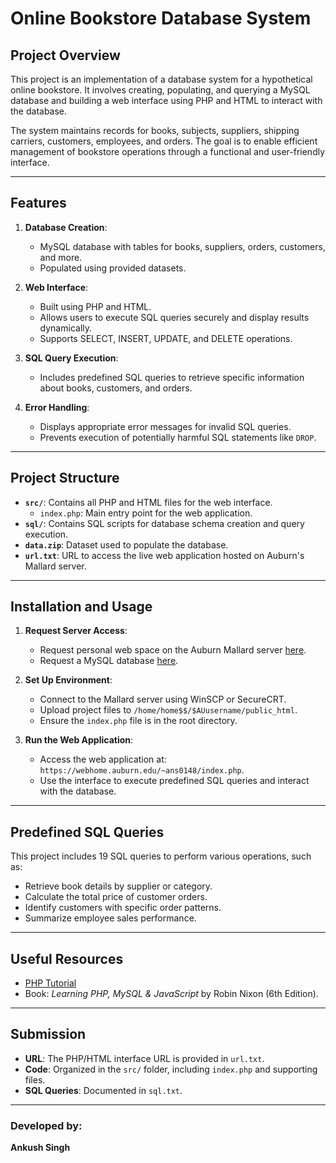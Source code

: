 # Online Bookstore Database System

## Project Overview
This project is an implementation of a database system for a hypothetical online bookstore. It involves creating, populating, and querying a MySQL database and building a web interface using PHP and HTML to interact with the database.

The system maintains records for books, subjects, suppliers, shipping carriers, customers, employees, and orders. The goal is to enable efficient management of bookstore operations through a functional and user-friendly interface.

---

## Features
1. **Database Creation**:
   - MySQL database with tables for books, suppliers, orders, customers, and more.
   - Populated using provided datasets.

2. **Web Interface**:
   - Built using PHP and HTML.
   - Allows users to execute SQL queries securely and display results dynamically.
   - Supports SELECT, INSERT, UPDATE, and DELETE operations.

3. **SQL Query Execution**:
   - Includes predefined SQL queries to retrieve specific information about books, customers, and orders.

4. **Error Handling**:
   - Displays appropriate error messages for invalid SQL queries.
   - Prevents execution of potentially harmful SQL statements like `DROP`.

---

## Project Structure
- **`src/`**: Contains all PHP and HTML files for the web interface.
  - `index.php`: Main entry point for the web application.
- **`sql/`**: Contains SQL scripts for database schema creation and query execution.
- **`data.zip`**: Dataset used to populate the database.
- **`url.txt`**: URL to access the live web application hosted on Auburn's Mallard server.

---

## Installation and Usage
1. **Request Server Access**:
   - Request personal web space on the Auburn Mallard server [here](https://aub.ie/iwr).
   - Request a MySQL database [here](http://aub.ie/mysqlcreate).

2. **Set Up Environment**:
   - Connect to the Mallard server using WinSCP or SecureCRT.
   - Upload project files to `/home/home$$/$AUusername/public_html`.
   - Ensure the `index.php` file is in the root directory.

3. **Run the Web Application**:
   - Access the web application at: `https://webhome.auburn.edu/~ans0148/index.php`.
   - Use the interface to execute predefined SQL queries and interact with the database.

---

## Predefined SQL Queries
This project includes 19 SQL queries to perform various operations, such as:
- Retrieve book details by supplier or category.
- Calculate the total price of customer orders.
- Identify customers with specific order patterns.
- Summarize employee sales performance.

---

## Useful Resources
- [PHP Tutorial](https://www.w3schools.com/php/)
- Book: *Learning PHP, MySQL & JavaScript* by Robin Nixon (6th Edition).

---

## Submission
- **URL**: The PHP/HTML interface URL is provided in `url.txt`.
- **Code**: Organized in the `src/` folder, including `index.php` and supporting files.
- **SQL Queries**: Documented in `sql.txt`.

---

### Developed by:
**Ankush Singh**
